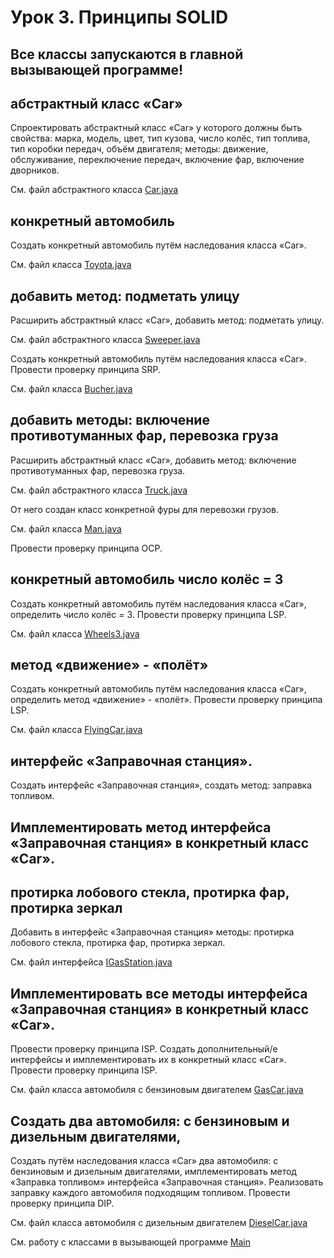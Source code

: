 # Урок 3. Принципы SOLID

## Все классы запускаются в главной вызывающей программе!

## абстрактный класс «Car»

Спроектировать абстрактный класс «Car» у которого должны быть свойства: марка, модель, цвет, тип кузова, число колёс, тип топлива, тип коробки передач, объём двигателя; методы: движение, обслуживание, переключение передач, включение фар, включение дворников.

См. файл абстрактного класса [Car.java](./library/Car.java)

## конкретный автомобиль

Создать конкретный автомобиль путём наследования класса «Car».

См. файл класса [Toyota.java](./cars/Toyota.java)


## добавить метод: подметать улицу

Расширить абстрактный класс «Car», добавить метод: подметать улицу. 

См. файл абстрактного класса [Sweeper.java](./library/Sweeper.java)

Создать конкретный автомобиль путём наследования класса «Car». Провести проверку принципа SRP.

См. файл класса [Bucher.java](./cars/Bucher.java)


## добавить методы: включение противотуманных фар, перевозка груза

Расширить абстрактный класс «Car», добавить метод: включение противотуманных фар, перевозка груза. 

См. файл абстрактного класса [Truck.java](./library/Truck.java)

От него создан класс конкретной фуры для перевозки грузов.

См. файл класса [Man.java](./cars/Man.java)

Провести проверку принципа OCP.



## конкретный автомобиль число колёс = 3

Создать конкретный автомобиль путём наследования класса «Car», определить число колёс = 3. Провести проверку принципа LSP.

См. файл класса [Wheels3.java](./cars/Wheels3.java)

## метод «движение» - «полёт»

Создать конкретный автомобиль путём наследования класса «Car», определить метод «движение» - «полёт». Провести проверку принципа LSP.

См. файл класса [FlyingCar.java](./cars/FlyingCar.java)

## интерфейс «Заправочная станция».

Создать интерфейс «Заправочная станция», создать метод: заправка топливом.

## Имплементировать метод интерфейса «Заправочная станция» в конкретный класс «Car».

## протирка лобового стекла, протирка фар, протирка зеркал

Добавить в интерфейс «Заправочная станция» методы: протирка лобового стекла, протирка фар, протирка зеркал.

См. файл интерфейса [IGasStation.java](./library/IGasStation.java)

## Имплементировать все методы интерфейса «Заправочная станция» в конкретный класс «Car».

Провести проверку принципа ISP. Создать дополнительный/е интерфейсы и имплементировать их в конкретный класс «Car». Провести проверку принципа ISP.

См. файл класса автомобиля с бензиновым двигателем [GasCar.java](./cars/GasCar.java)


## Создать два автомобиля: с бензиновым и дизельным двигателями,

Создать путём наследования класса «Car» два автомобиля: с бензиновым и дизельным двигателями, имплементировать метод «Заправка топливом» интерфейса «Заправочная станция». Реализовать заправку каждого автомобиля подходящим топливом. Провести проверку принципа DIP.

См. файл класса автомобиля с дизельным двигателем [DieselCar.java](./cars/DieselCar.java)


См. работу с классами в вызывающей программе [Main](./Main.java)

